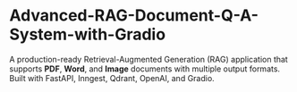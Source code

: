 # Advanced-RAG-Document-Q-A-System-with-Gradio
A production-ready Retrieval-Augmented Generation (RAG) application that supports **PDF**, **Word**, and **Image** documents with multiple output formats. Built with FastAPI, Inngest, Qdrant, OpenAI, and Gradio.
